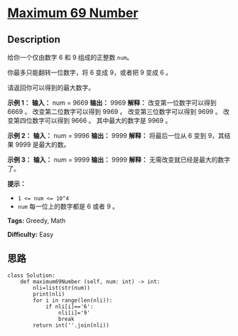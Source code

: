 # [Maximum 69 Number][title]

## Description

给你一个仅由数字 6 和 9 组成的正整数 `num`。

你最多只能翻转一位数字，将 6 变成 9，或者把 9 变成 6 。

请返回你可以得到的最大数字。



**示例 1：**
            **输入：** num = 9669    **输出：** 9969    **解释：**    改变第一位数字可以得到 6669 。    改变第二位数字可以得到 9969 。    改变第三位数字可以得到 9699 。    改变第四位数字可以得到 9666 。    其中最大的数字是 9969 。    

**示例 2：**
            **输入：** num = 9996    **输出：** 9999    **解释：** 将最后一位从 6 变到 9，其结果 9999 是最大的数。

**示例 3：**
            **输入：** num = 9999    **输出：** 9999    **解释：** 无需改变就已经是最大的数字了。



**提示：**

  * `1 <= num <= 10^4`
  * `num` 每一位上的数字都是 6 或者 9 。


**Tags:** Greedy, Math

**Difficulty:** Easy

## 思路

``` python3
class Solution:
    def maximum69Number (self, num: int) -> int:
        nli=list(str(num))
        print(nli)
        for i in range(len(nli)):
            if nli[i]=='6':
                nli[i]='9'
                break
        return int(''.join(nli))
```

[title]: https://leetcode-cn.com/problems/maximum-69-number
